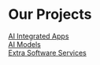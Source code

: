 # Our Projects
<a href="https://github.com/monate615/repo-hub/blob/main/AI%20Integrated%20App%20Development.md">AI Integrated Apps</a>
<br />
<a href="https://github.com/monate615/repo-hub/blob/main/AI%20Model%20Development.md">AI Models</a>
<br />
<a href="https://github.com/monate615/repo-hub/blob/main/Extra%20Software%20Services.md">Extra Software Services</a>
